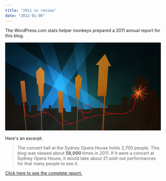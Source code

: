 ```yaml
---
title: "2011 in review"
date: "2012-01-06"
---
```


The WordPress.com stats helper monkeys prepared a 2011 annual report for this blog.

[![](images/emailteaser.jpg)](/2011/annual-report/)

Here's an excerpt:

> The concert hall at the Sydney Opera House holds 2,700 people. This blog was viewed about **58,000** times in 2011. If it were a concert at Sydney Opera House, it would take about 21 sold-out performances for that many people to see it.

[Click here to see the complete report.](/2011/annual-report/)
